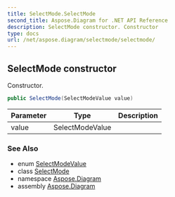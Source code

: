 ```yaml
---
title: SelectMode.SelectMode
second_title: Aspose.Diagram for .NET API Reference
description: SelectMode constructor. Constructor
type: docs
url: /net/aspose.diagram/selectmode/selectmode/
---
```

## SelectMode constructor

Constructor.

```csharp
public SelectMode(SelectModeValue value)
```

| Parameter | Type | Description |
| --- | --- | --- |
| value | SelectModeValue |  |

### See Also

* enum [SelectModeValue](../../selectmodevalue/)
* class [SelectMode](../)
* namespace [Aspose.Diagram](../../selectmode/)
* assembly [Aspose.Diagram](../../../)


